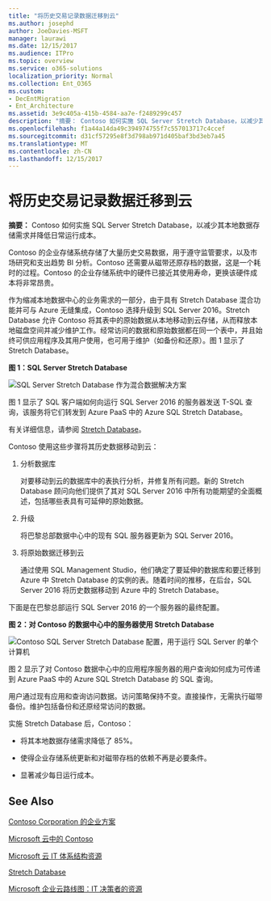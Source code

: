 ```yaml
---
title: "将历史交易记录数据迁移到云"
ms.author: josephd
author: JoeDavies-MSFT
manager: laurawi
ms.date: 12/15/2017
ms.audience: ITPro
ms.topic: overview
ms.service: o365-solutions
localization_priority: Normal
ms.collection: Ent_O365
ms.custom:
- DecEntMigration
- Ent_Architecture
ms.assetid: 3e9c405a-415b-4584-aa7e-f2489299c457
description: "摘要： Contoso 如何实施 SQL Server Stretch Database，以减少其本地数据存储需求并降低日常运行成本。"
ms.openlocfilehash: f1a44a14da49c394974755f7c557013717c4ccef
ms.sourcegitcommit: d31cf57295e8f3d798ab971d405baf3bd3eb7a45
ms.translationtype: MT
ms.contentlocale: zh-CN
ms.lasthandoff: 12/15/2017
---
```

# <a name="moving-historical-transaction-data-to-the-cloud"></a>将历史交易记录数据迁移到云

 **摘要：** Contoso 如何实施 SQL Server Stretch Database，以减少其本地数据存储需求并降低日常运行成本。
  
Contoso 的企业存储系统存储了大量历史交易数据，用于遵守监管要求，以及市场研究和支出趋势 BI 分析。Contoso 还需要从磁带还原存档的数据，这是一个耗时的过程。Contoso 的企业存储系统中的硬件已接近其使用寿命，更换该硬件成本将非常昂贵。 
  
作为缩减本地数据中心的业务需求的一部分，由于具有 Stretch Database 混合功能并可与 Azure 无缝集成，Contoso 选择升级到 SQL Server 2016。Stretch Database 允许 Contoso 将其表中的原始数据从本地移动到云存储，从而释放本地磁盘空间并减少维护工作。经常访问的数据和原始数据都在同一个表中，并且始终可供应用程序及其用户使用，也可用于维护（如备份和还原）。图 1 显示了 Stretch Database。
  
**图 1：SQL Server Stretch Database**

![SQL Server Stretch Database 作为混合数据解决方案](images/Contoso_Poster/StretchDB01.png)
  
图 1 显示了 SQL 客户端如何向运行 SQL Server 2016 的服务器发送 T-SQL 查询，该服务将它们转发到 Azure PaaS 中的 Azure SQL Stretch Database。
  
有关详细信息，请参阅 [Stretch Database](https://msdn.microsoft.com/library/dn935011.aspx)。
  
Contoso 使用这些步骤将其历史数据移动到云：
  
1. 分析数据库
    
    对要移动到云的数据库中的表执行分析，并修复所有问题。新的 Stretch Database 顾问向他们提供了其对 SQL Server 2016 中所有功能期望的全面概述，包括哪些表具有可延伸的原始数据。
    
2. 升级
    
    将巴黎总部数据中心中的现有 SQL 服务器更新为 SQL Server 2016。
    
3. 将原始数据迁移到云
    
    通过使用 SQL Management Studio，他们确定了要延伸的数据库和要迁移到 Azure 中 Stretch Database 的实例的表。随着时间的推移，在后台，SQL Server 2016 将历史数据移动到 Azure 中的 Stretch Database。
    
下面是在巴黎总部运行 SQL Server 2016 的一个服务器的最终配置。
  
**图 2：对 Contoso 的数据中心中的服务器使用 Stretch Database**

![Contoso SQL Server Stretch Database 配置，用于运行 SQL Server 的单个计算机](images/Contoso_Poster/StretchDB02.png)

  
图 2 显示了对 Contoso 数据中心中的应用程序服务器的用户查询如何成为可传递到 Azure PaaS 中的 Azure SQL Stretch Database 的 SQL 查询。
  
用户通过现有应用和查询访问数据。访问策略保持不变。直接操作，无需执行磁带备份。维护包括备份和还原经常访问的数据。
  
实施 Stretch Database 后，Contoso：
  
- 将其本地数据存储需求降低了 85%。
    
- 使得企业存储系统更新和对磁带存档的依赖不再是必要条件。
    
- 显著减少每日运行成本。
    
## <a name="see-also"></a>See Also

[Contoso Corporation 的企业方案](enterprise-scenarios-for-the-contoso-corporation.md)
  
[Microsoft 云中的 Contoso](contoso-in-the-microsoft-cloud.md)
  
[Microsoft 云 IT 体系结构资源](microsoft-cloud-it-architecture-resources.md)

[Stretch Database](https://msdn.microsoft.com/library/dn935011.aspx)
  
[Microsoft 企业云路线图：IT 决策者的资源](https://sway.com/FJ2xsyWtkJc2taRD)




